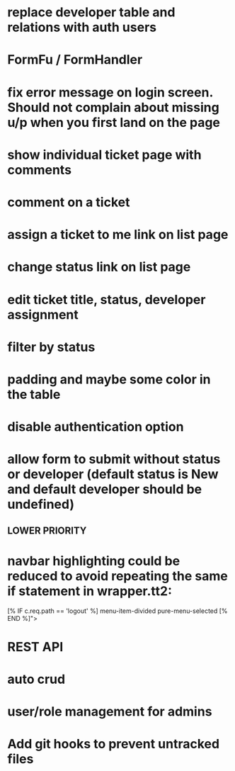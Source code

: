 # replace developer table and relations with auth users
# FormFu / FormHandler
# fix error message on login screen. Should not complain about missing u/p when you first land on the page
#
# show individual ticket page with comments
# comment on a ticket
# assign a ticket to me link on list page
# change status link on list page
# edit ticket title, status, developer assignment
# filter by status
# padding and maybe some color in the table
#
# disable authentication option
# allow form to submit without status or developer (default status is New and default developer should be undefined)

## LOWER PRIORITY
# navbar highlighting could be reduced to avoid repeating the same if statement in wrapper.tt2:
[% IF c.req.path == 'logout' %] menu-item-divided pure-menu-selected [% END %]">
# REST API
# auto crud
# user/role management for admins
# Add git hooks to prevent untracked files
